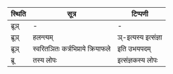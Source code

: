 | स्थिति | सूत्र | टिप्पणी |
| ----- | ------- | ------ |
| ब्रूञ् | - | - |
| ब्रूञ् | हलन्त्यम् | ञ्-इत्यस्य इत्संज्ञा |
| ब्रूञ् | स्वरितञितः कर्त्रभिप्राये क्रियाफले | इति उभयपदम् |
| ब्रू | तस्य लोपः | इत्संज्ञकस्य लोपः |
